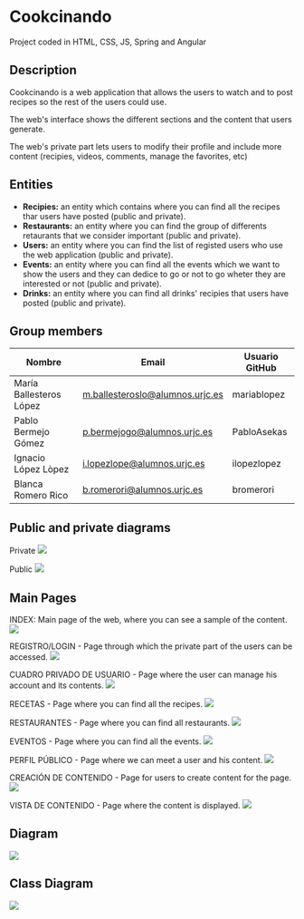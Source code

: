 # Cookcinando

Project coded in HTML, CSS, JS, Spring and Angular

## Description

Cookcinando is a web application that allows the users to watch and to post recipes so the rest of the users could use.

The web's interface shows the different sections and the content that users generate.

The web's private part lets users to modify their profile and include more content (recipies, videos, comments, manage the favorites, etc)

## Entities

- **Recipies:** an entity which contains where you can find all the recipes thar users have posted (public and private).
- **Restaurants:** an entity where you can find the group of differents retaurants that we consider important (public and private).
- **Users:** an entity where you can find the list of registed users who use the web application (public and private).
- **Events:** an entity where you can find all the events which we want to show the users and they can dedice to go or not to go wheter they are interested or not (public and private).
- **Drinks:** an entity where you can find all drinks' recipies that users have posted (public and private).

## Group members

| Nombre | Email | Usuario GitHub |
|--------|-------|----------------|
| María Ballesteros López | m.ballesteroslo@alumnos.urjc.es | mariablopez |
| Pablo Bermejo Gómez     | p.bermejogo@alumnos.urjc.es     | PabloAsekas |
| Ignacio López Lòpez     | i.lopezlope@alumnos.urjc.es     | ilopezlopez |
| Blanca Romero Rico      | b.romerori@alumnos.urjc.es      | bromerori   |

## Public and private diagrams

Private
![](https://github.com/PabloAsekas/cookcinando/blob/master/diagramaPartePrivada.jpg)

Public
![](https://github.com/PabloAsekas/cookcinando/blob/master/diagramaPartePublica.jpg)

## Main Pages

INDEX: Main page of the web, where you can see a sample of the content.
![](https://github.com/PabloAsekas/cookcinando/blob/master/Screenshoots/Nueva%20home.jpg)

REGISTRO/LOGIN - Page through which the private part of the users can be accessed.
![](https://github.com/PabloAsekas/cookcinando/raw/master/Screenshoots/REGISTRO-LOGIN.png)

CUADRO PRIVADO DE USUARIO - Page where the user can manage his account and its contents.
![](https://github.com/PabloAsekas/cookcinando/raw/master/Screenshoots/CUADRO-PRIVADO-USUARIO.png)

RECETAS - Page where you can find all the recipes.
![](https://github.com/PabloAsekas/cookcinando/raw/master/Screenshoots/RECETAS.png)

RESTAURANTES - Page where you can find all restaurants.
![](https://github.com/PabloAsekas/cookcinando/raw/master/Screenshoots/RESTAURANTES.png)

EVENTOS - Page where you can find all the events.
![](https://github.com/PabloAsekas/cookcinando/raw/master/Screenshoots/EVENTOS.png)

PERFIL PÚBLICO - Page where we can meet a user and his content.
![](https://github.com/PabloAsekas/cookcinando/raw/master/Screenshoots/PERFIL-PUBLICO.png)

CREACIÓN DE CONTENIDO - Page for users to create content for the page.
![](https://github.com/PabloAsekas/cookcinando/raw/master/Screenshoots/CREACION-DE-CONTENIDO.png)

VISTA DE CONTENIDO - Page where the content is displayed.
![](https://github.com/PabloAsekas/cookcinando/raw/master/Screenshoots/VISTA-DE-CONTENIDO.png)

## Diagram

![](https://github.com/PabloAsekas/cookcinando/blob/master/Screenshoots/diagrama.png)

## Class Diagram

![](https://github.com/PabloAsekas/cookcinando/blob/master/Screenshoots/diagramaClases.jpeg)
